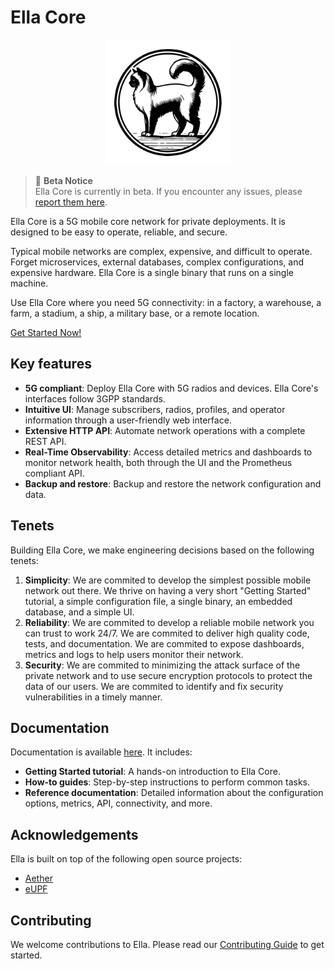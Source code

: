 # Ella Core

<p align="center">
  <img src="docs/images/logo.png" alt="Ella Core Logo" width="200"/>
</p>

> :construction: **Beta Notice**  
> Ella Core is currently in beta. If you encounter any issues, please [report them here](https://github.com/ellanetworks/core/issues/new/choose).

Ella Core is a 5G mobile core network for private deployments. It is designed to be easy to operate, reliable, and secure.

Typical mobile networks are complex, expensive, and difficult to operate. Forget microservices, external databases, complex configurations, and expensive hardware. Ella Core is a single binary that runs on a single machine.

Use Ella Core where you need 5G connectivity: in a factory, a warehouse, a farm, a stadium, a ship, a military base, or a remote location.

[Get Started Now!](https://ellanetworks.github.io/core/tutorials/getting_started/)

## Key features

* **5G compliant**: Deploy Ella Core with 5G radios and devices. Ella Core's interfaces follow 3GPP standards.
* **Intuitive UI**: Manage subscribers, radios, profiles, and operator information through a user-friendly web interface.
* **Extensive HTTP API**: Automate network operations with a complete REST API.
* **Real-Time  Observability**: Access detailed metrics and dashboards to monitor network health, both through the UI and the Prometheus compliant API.
* **Backup and restore**: Backup and restore the network configuration and data.

## Tenets

Building Ella Core, we make engineering decisions based on the following tenets:

1. **Simplicity**: We are commited to develop the simplest possible mobile network out there. We thrive on having a very short "Getting Started" tutorial, a simple configuration file, a single binary, an embedded database, and a simple UI.
2. **Reliability**: We are commited to develop a reliable mobile network you can trust to work 24/7. We are commited to deliver high quality code, tests, and documentation. We are commited to expose dashboards, metrics and logs to help users monitor their network.
3. **Security**: We are commited to minimizing the attack surface of the private network and to use secure encryption protocols to protect the data of our users. We are commited to identify and fix security vulnerabilities in a timely manner.

## Documentation

Documentation is available [here](https://ellanetworks.github.io/core/). It includes:
- **Getting Started tutorial**: A hands-on introduction to Ella Core.
- **How-to guides**: Step-by-step instructions to perform common tasks.
- **Reference documentation**: Detailed information about the configuration options, metrics, API, connectivity, and more.

## Acknowledgements

Ella is built on top of the following open source projects:
- [Aether](https://aetherproject.org/)
- [eUPF](https://github.com/edgecomllc/eupf)

## Contributing

We welcome contributions to Ella. Please read our [Contributing Guide](CONTRIBUTING.md) to get started.
